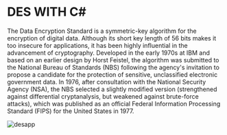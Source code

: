 # DES WITH C#
   The Data Encryption Standard is a symmetric-key algorithm for the encryption of digital data. Although its short key length of 56 bits makes it too insecure for applications, it has been highly influential in the advancement of cryptography. 
    Developed in the early 1970s at IBM and based on an earlier design by Horst Feistel, the algorithm was submitted to the National Bureau of Standards (NBS) following the agency's invitation to propose a candidate for the protection of sensitive, unclassified electronic government data. In 1976, after consultation with the National Security Agency (NSA), the NBS selected a slightly modified version (strengthened against differential cryptanalysis, but weakened against brute-force attacks), which was published as an official Federal Information Processing Standard (FIPS) for the United States in 1977.


![desapp](https://user-images.githubusercontent.com/57047998/145690974-c9eaa1ea-ea8d-4233-a36b-876c6a79b212.png)
